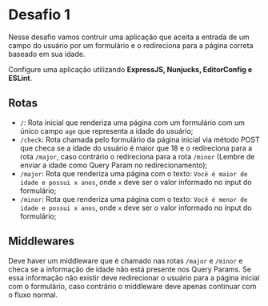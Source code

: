 # Desafio 1

Nesse desafio vamos contruir uma aplicação que aceita a entrada de um campo do usuário por um formulário e o redireciona para a página correta baseado em sua idade.

Configure uma aplicação utilizando **ExpressJS, Nunjucks, EditorConfig e ESLint**.

## Rotas

- `/`: Rota inicial que renderiza uma página com um formulário com um único campo `age` que representa a idade do usuário;
- `/check`: Rota chamada pelo formulário da página inicial via método POST que checa se a idade do usuário é maior que 18 e o redireciona para a rota `/major`, caso contrário o redireciona para a rota `/minor` (Lembre de enviar a idade como Query Param no redirecionamento);
- `/major`: Rota que renderiza uma página com o texto: `Você é maior de idade e possui x anos`, onde `x` deve ser o valor informado no input do formulário;
- `/minor`: Rota que renderiza uma página com o texto: `Você é menor de idade e possui x anos`, onde `x` deve ser o valor informado no input do formulário;

## Middlewares

Deve haver um middleware que é chamado nas rotas `/major` e `/minor` e checa se a informação de idade não está presente nos Query Params. Se essa informação não existir deve redirecionar o usuário para a página inicial com o formulário, caso contrário o middleware deve apenas continuar com o fluxo normal.

